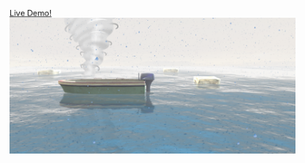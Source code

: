 <a href="https://the-lonely-boat.herokuapp.com">Live Demo!</a>
![alt text](https://github.com/MohamedWagih96/TheLonelyBoat/blob/master/scene.png)
